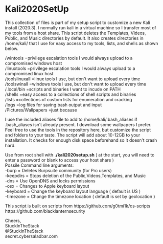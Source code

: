 <h1> Kali2020SetUp </h1>

<p>This collection of files is part of my setup script to customize a new Kali install (2020.3).  I normally run kali in a virtual machine so I transfer most of my tools from a host share.  This script deletes the Templates, Videos, Public, and Music directories by default.  It also creates directories in /home/kali/ that I use for easy access to my tools, lists, and shells as shown below.</p>
<p></p>
   /wintools      =privilege escalation tools I would always upload to a compromised windows host  <br>
   /linuxtools    =privilege escalation tools I would always upload to a compromised linux host  <br>
   /toolslinuxall =linux tools I use, but don't want to upload every time  <br>
   /toolswinall   =windows tools I use, but don't want to upload every time  <br>
   /.local/bin    =scripts and binaries I want to incude on PATH  <br>
   /shells        =easy access to a collections of shell scripts and binaries  <br>
   /lists         =collections of custom lists for enumeration and cracking  <br>
   /logs          =log files for saving bash output and input  <br>
   /Pictures/Wallpapers =just because  <br>
<p></p>
<p>I use the included aliases file to add to /home/kali/.bash_aliases if .bash_aliases isn't already present.  
I download some wallpapers I prefer.  Feel free to use the tools in the repository here, but customize the script and folders to your taste.  
The script will add about 10-12GB to your installation. It checks for enough disk space beforehand so it doesn't crash hard.</p>
<p></p>
<p>Use from root shell with  <strong>./kali2020setup.sh</strong>  ( at the start, you will need to enter a password or blank to access your host share ) <br>
  Possile Command line arguments:  <br>
    -burp     = Deletes Burpsuite community (for Pro users)  <br>
    -keepdirs = Stops deletion of the Public,Videos,Templates, and Music  <br>
    -dns      = Use OpenDNS and locks permissions  <br>
    -osx      = Changes to Apple keyboard layout  <br>
    -keyboard <value> = Change the keyboard layout language  ( default is US )  <br>
    -timezone <value> = Change the timezone location ( default is set by geolocation )  <br>
<p></p>
<p></p>
<p>This script is built on scripts from   https://github.com/g0tmi1k/os-scripts  https://github.com/blacklanternsecurity</p>
<p></p>
Cheers,  <br>
StuckInTheStack  <br>
@StuckInTheStack  <br>
secret.cybersaladbar.com
